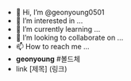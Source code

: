 - 👋 Hi, I’m @geonyoung0501
- 👀 I’m interested in ...
- 🌱 I’m currently learning ...
- 💞️ I’m looking to collaborate on ...
- 📫 How to reach me ...
- **geonyoung** #볼드체
- link [제목] (링크)
<!---
geonyoung0501/geonyoung0501 is a ✨ special ✨ repository because its `README.md` (this file) appears on your GitHub profile.
You can click the Preview link to take a look at your changes.
--->
